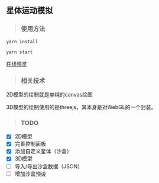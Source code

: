 ## 星体运动模拟

>### 使用方法

`yarn install`

`yarn start`

[在线预览](https://public.zkytech.top/stars/index.html)

>### 相关技术
2D模型的绘制就是单纯的canvas绘图

3D模型的绘制使用的是threejs，其本身是对WebGL的一个封装。

>### TODO
- [X] 2D模型
- [X] 完善控制面板
- [X] 添加自定义星体（沙盒）
- [X] 3D模型
- [ ] 导入/导出沙盒数据（JSON）
- [ ] 增加沙盒预设